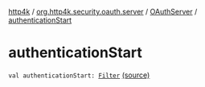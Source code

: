 [http4k](../../index.md) / [org.http4k.security.oauth.server](../index.md) / [OAuthServer](index.md) / [authenticationStart](./authentication-start.md)

# authenticationStart

`val authenticationStart: `[`Filter`](../../org.http4k.core/-filter/index.md) [(source)](https://github.com/http4k/http4k/blob/master/http4k-security-oauth/src/main/kotlin/org/http4k/security/oauth/server/OAuthServer.kt#L87)